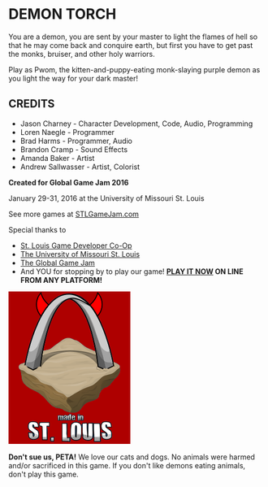 # DEMON TORCH

You are a demon, you are sent by your master to light the flames of hell so that he may come back and conquire earth, but first you have to get past the monks, bruiser, and other holy warriors.

Play as Pwom, the kitten-and-puppy-eating monk-slaying purple demon as you light the way for your dark master!

## CREDITS

* Jason Charney - Character Development, Code, Audio, Programming
* Loren Naegle - Programmer
* Brad Harms - Programmer, Audio
* Brandon Cramp - Sound Effects
* Amanda Baker - Artist
* Andrew Sallwasser - Artist, Colorist

**Created for Global Game Jam 2016**

January 29-31, 2016 at the University of Missouri St. Louis

See more games at [STLGameJam.com](http://www.stlgamejam.com/)

Special thanks to

* [St. Louis Game Developer Co-Op](http://stlgamedev.com/)
* [The University of Missouri St. Louis](http://www.umsl.edu/)
* [The Global Game Jam](http://globalgamejam.org/)
* And YOU for stopping by to play our game! **[PLAY IT NOW](https://overboard-sink.github.io/ggj2016/) ON LINE FROM ANY PLATFORM!**

![Made in St. Louis!](https://raw.githubusercontent.com/overboard-sink/ggj2016/master/made_in_stlouis_devil_half_size.png)

**Don't sue us, PETA!** We love our cats and dogs. No animals were harmed and/or sacrificed in this game. If you don't like demons eating animals, don't play this game.
